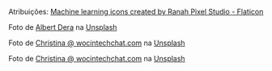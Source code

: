 Atribuições:
<a href="https://www.flaticon.com/free-icons/machine-learning" title="machine learning icons">Machine learning icons created by Ranah Pixel Studio - Flaticon</a>

Foto de <a href="https://unsplash.com/@albertdera?utm_source=unsplash&utm_medium=referral&utm_content=creditCopyText">Albert Dera</a> na <a href="https://unsplash.com/pt-br/fotografias/ILip77SbmOE?utm_source=unsplash&utm_medium=referral&utm_content=creditCopyText">Unsplash</a>

Foto de <a href="https://unsplash.com/es/@wocintechchat?utm_source=unsplash&utm_medium=referral&utm_content=creditCopyText">Christina @ wocintechchat.com</a> na <a href="https://unsplash.com/pt-br/fotografias/0Zx1bDv5BNY?utm_source=unsplash&utm_medium=referral&utm_content=creditCopyText">Unsplash</a>

Foto de <a href="https://unsplash.com/es/@wocintechchat?utm_source=unsplash&utm_medium=referral&utm_content=creditCopyText">Christina @ wocintechchat.com</a> na <a href="https://unsplash.com/pt-br/fotografias/_5_CBVCLBsY?utm_source=unsplash&utm_medium=referral&utm_content=creditCopyText">Unsplash</a>

